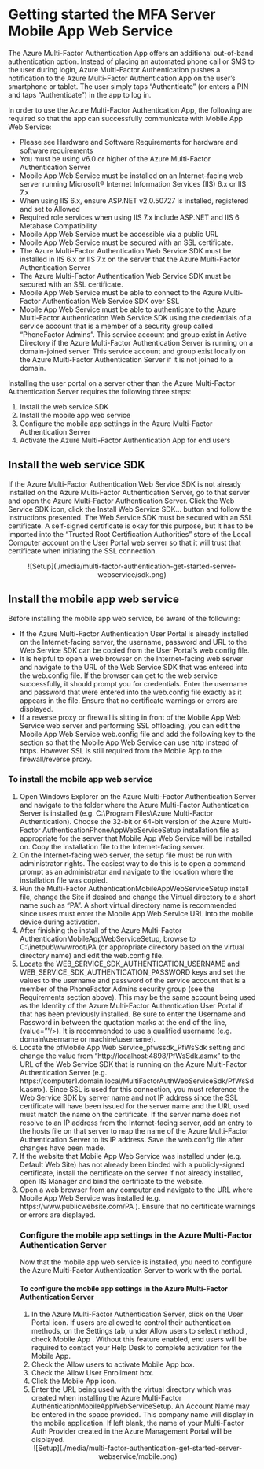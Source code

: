 <properties 
    pageTitle="Getting started the MFA Server Mobile App Web Service" 
    description="The Azure Multi-Factor Authentication App offers an additional out-of-band authentication option.  It allows the MFA server to use push notifications to users." 
    services="multi-factor-authentication" 
    documentationCenter="" 
    authors="billmath" 
    manager="stevenpo" 
    editor="curtland"/>

<tags 
    ms.service="multi-factor-authentication" 
    ms.workload="identity" 
    ms.tgt_pltfrm="na" 
    ms.devlang="na" 
    ms.topic="article" 
    ms.date="12/01/2015" 
    ms.author="billmath"/>

# Getting started the MFA Server Mobile App Web Service

The Azure Multi-Factor Authentication App offers an additional out-of-band authentication option. Instead of placing an automated phone call or SMS to the user during login, Azure Multi-Factor Authentication pushes a notification to the Azure Multi-Factor Authentication App on the user’s smartphone or tablet. The user simply taps “Authenticate” (or enters a PIN and taps “Authenticate”) in the app to log in. 

In order to use the Azure Multi-Factor Authentication App, the following are required so that the app can successfully communicate with Mobile App Web Service: 

- Please see Hardware and Software Requirements for hardware and software requirements
- You must be using v6.0 or higher of the Azure Multi-Factor Authentication Server
- Mobile App Web Service must be installed on an Internet-facing web server running Microsoft® Internet Information Services (IIS) 6.x or IIS 7.x
- When using IIS 6.x, ensure ASP.NET v2.0.50727 is installed, registered and set to Allowed
- Required role services when using IIS 7.x include ASP.NET and IIS 6 Metabase Compatibility
- Mobile App Web Service must be accessible via a public URL
- Mobile App Web Service must be secured with an SSL certificate.
- The Azure Multi-Factor Authentication Web Service SDK must be installed in IIS 6.x or IIS 7.x on the server that the Azure Multi-Factor Authentication Server
- The Azure Multi-Factor Authentication Web Service SDK must be secured with an SSL certificate.
- Mobile App Web Service must be able to connect to the Azure Multi-Factor Authentication Web Service SDK over SSL
- Mobile App Web Service must be able to authenticate to the Azure Multi-Factor Authentication Web Service SDK using the credentials of a service account that is a member of a security group called “PhoneFactor Admins”. This service account and group exist in Active Directory if the Azure Multi-Factor Authentication Server is running on a domain-joined server. This service account and group exist locally on the Azure Multi-Factor Authentication Server if it is not joined to a domain.


Installing the user portal on a server other than the Azure Multi-Factor Authentication Server requires the following three steps:

1. Install the web service SDK
2. Install the mobile app web service
3. Configure the mobile app settings in the Azure Multi-Factor Authentication Server
4. Activate the Azure Multi-Factor Authentication App for end users

## Install the web service SDK

If the Azure Multi-Factor Authentication Web Service SDK is not already installed on the Azure Multi-Factor Authentication Server, go to that server and open the Azure Multi-Factor Authentication Server. Click the Web Service SDK icon, click the Install Web Service SDK… button and follow the instructions presented. The Web Service SDK must be secured with an SSL certificate. A self-signed certificate is okay for this purpose, but it has to be imported into the “Trusted Root Certification Authorities” store of the Local Computer account on the User Portal web server so that it will trust that certificate when initiating the SSL connection. 

<center>![Setup](./media/multi-factor-authentication-get-started-server-webservice/sdk.png)</center>

## Install the mobile app web service
Before installing the mobile app web service, be aware of the following:

- If the Azure Multi-Factor Authentication User Portal is already installed on the Internet-facing server, the username, password and URL to the Web Service SDK can be copied from the User Portal’s web.config file. 
- It is helpful to open a web browser on the Internet-facing web server and navigate to the URL of the Web Service SDK that was entered into the web.config file. If the browser can get to the web service successfully, it should prompt you for credentials. Enter the username and password that were entered into the web.config file exactly as it appears in the file. Ensure that no certificate warnings or errors are displayed.
- If a reverse proxy or firewall is sitting in front of the Mobile App Web Service web server and performing SSL offloading, you can edit the Mobile App Web Service web.config file and add the following key to the <appSettings> section so that the Mobile App Web Service can use http instead of https. However SSL is still required from the Mobile App to the firewall/reverse proxy. <add key="SSL_REQUIRED" value="false"/> 

### To install the mobile app web service

<ol>
<li>Open Windows Explorer on the Azure Multi-Factor Authentication Server and navigate to the folder where the Azure Multi-Factor Authentication Server is installed (e.g. C:\Program Files\Azure Multi-Factor Authentication). Choose the 32-bit or 64-bit version of the Azure Multi-Factor AuthenticationPhoneAppWebServiceSetup installation file as appropriate for the server that Mobile App Web Service will be installed on. Copy the installation file to the Internet-facing server.</li> 

<li>On the Internet-facing web server, the setup file must be run with administrator rights. The easiest way to do this is to open a command prompt as an administrator and navigate to the location where the installation file was copied.</li>  

<li>Run the Multi-Factor AuthenticationMobileAppWebServiceSetup install file, change the Site if desired and change the Virtual directory to a short name such as “PA”. A short virtual directory name is recommended since users must enter the Mobile App Web Service URL into the mobile device during activation.</li> 

<li>After finishing the install of the Azure Multi-Factor AuthenticationMobileAppWebServiceSetup, browse to C:\inetpub\wwwroot\PA (or appropriate directory based on the virtual directory name) and edit the web.config file.</li>  

<li>Locate the WEB_SERVICE_SDK_AUTHENTICATION_USERNAME and WEB_SERVICE_SDK_AUTHENTICATION_PASSWORD keys and set the values to the username and password of the service account that is a member of the PhoneFactor Admins security group (see the Requirements section above). This may be the same account being used as the Identity of the Azure Multi-Factor Authentication User Portal if that has been previously installed. Be sure to enter the Username and Password in between the quotation marks at the end of the line, (value=””/>). It is recommended to use a qualified username (e.g. domain\username or machine\username).</li>  

<li>Locate the pfMobile App Web Service_pfwssdk_PfWsSdk setting and change the value from “http://localhost:4898/PfWsSdk.asmx” to the URL of the Web Service SDK that is running on the Azure Multi-Factor Authentication Server (e.g. https://computer1.domain.local/MultiFactorAuthWebServiceSdk/PfWsSdk.asmx). Since SSL is used for this connection, you must reference the Web Service SDK by server name and not IP address since the SSL certificate will have been issued for the server name and the URL used must match the name on the certificate. If the server name does not resolve to an IP address from the Internet-facing server, add an entry to the hosts file on that server to map the name of the Azure Multi-Factor Authentication Server to its IP address. Save the web.config file after changes have been made.</li>  

<li>If the website that Mobile App Web Service was installed under (e.g. Default Web Site) has not already been binded with a publicly-signed certificate, install the certificate on the server if not already installed, open IIS Manager and bind the certificate to the website.</li>  

<li>Open a web browser from any computer and navigate to the URL where Mobile App Web Service was installed (e.g. https://www.publicwebsite.com/PA ). Ensure that no certificate warnings or errors are displayed.</li> 

### Configure the mobile app settings in the Azure Multi-Factor Authentication Server
Now that the mobile app web service is installed, you need to configure the Azure Multi-Factor Authentication Server to work with the portal.

#### To configure the mobile app settings in the Azure Multi-Factor Authentication Server

1. In the Azure Multi-Factor Authentication Server, click on the User Portal icon. If users are allowed to control their authentication methods, on the Settings tab, under Allow users to select method , check Mobile App . Without this feature enabled, end users will be required to contact your Help Desk to complete activation for the Mobile App.
2. Check the Allow users to activate Mobile App box.
3. Check the Allow User Enrollment box.
4. Click the Mobile App icon.
5. Enter the URL being used with the virtual directory which was created when installing the Azure Multi-Factor AuthenticationMobileAppWebServiceSetup. An Account Name may be entered in the space provided. This company name will display in the mobile application. If left blank, the name of your Multi-Factor Auth Provider created in the Azure Management Portal will be displayed. 



<center>![Setup](./media/multi-factor-authentication-get-started-server-webservice/mobile.png)</center>
 
